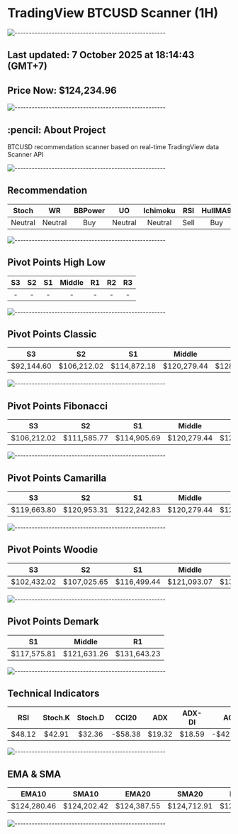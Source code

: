 # TradingView BTCUSD Scanner (1H)
![-----------------------------------------------------](https://raw.githubusercontent.com/andreasbm/readme/master/assets/lines/rainbow.png)
## Last updated: 7 October 2025 at 18:14:43 (GMT+7)
## Price Now: $124,234.96
![-----------------------------------------------------](https://raw.githubusercontent.com/andreasbm/readme/master/assets/lines/rainbow.png)
<h2 id="about-the-project"> :pencil: About Project</h2>
BTCUSD recommendation scanner based on real-time TradingView data Scanner API


![-----------------------------------------------------](https://raw.githubusercontent.com/andreasbm/readme/master/assets/lines/rainbow.png)

## Recommendation
| Stoch | WR | BBPower | UO | Ichimoku | RSI | HullMA9 |
| :---: | :---: | :---: | :---: | :---: | :---: | :---: |
| Neutral | Neutral | Buy | Neutral | Neutral | Sell | Buy |


![-----------------------------------------------------](https://raw.githubusercontent.com/andreasbm/readme/master/assets/lines/rainbow.png)

## Pivot Points High Low
| S3 | S2 | S1 | Middle | R1 | R2 | R3 |
| :---: | :---: | :---: | :---: | :---: | :---: | :---: |
| - | - | - | - | - | - | - |


![-----------------------------------------------------](https://raw.githubusercontent.com/andreasbm/readme/master/assets/lines/rainbow.png)

## Pivot Points Classic
| S3 | S2 | S1 | Middle | R1 | R2 | R3 |
| :---: | :---: | :---: | :---: | :---: | :---: | :---: |
| $92,144.60 | $106,212.02 | $114,872.18 | $120,279.44 | $128,939.60 | $134,346.86 | $148,414.28 |


![-----------------------------------------------------](https://raw.githubusercontent.com/andreasbm/readme/master/assets/lines/rainbow.png)

## Pivot Points Fibonacci
| S3 | S2 | S1 | Middle | R1 | R2 | R3 |
| :---: | :---: | :---: | :---: | :---: | :---: | :---: |
| $106,212.02 | $111,585.77 | $114,905.69 | $120,279.44 | $125,653.19 | $128,973.11 | $134,346.86 |


![-----------------------------------------------------](https://raw.githubusercontent.com/andreasbm/readme/master/assets/lines/rainbow.png)

## Pivot Points Camarilla
| S3 | S2 | S1 | Middle | R1 | R2 | R3 |
| :---: | :---: | :---: | :---: | :---: | :---: | :---: |
| $119,663.80 | $120,953.31 | $122,242.83 | $120,279.44 | $124,821.85 | $126,111.37 | $127,400.88 |


![-----------------------------------------------------](https://raw.githubusercontent.com/andreasbm/readme/master/assets/lines/rainbow.png)

## Pivot Points Woodie
| S3 | S2 | S1 | Middle | R1 | R2 | R3 |
| :---: | :---: | :---: | :---: | :---: | :---: | :---: |
| $102,432.02 | $107,025.65 | $116,499.44 | $121,093.07 | $130,566.86 | $135,160.49 | $144,634.28 |


![-----------------------------------------------------](https://raw.githubusercontent.com/andreasbm/readme/master/assets/lines/rainbow.png)

## Pivot Points Demark
| S1 | Middle | R1 |
| :---: | :---: | :---: |
| $117,575.81 | $121,631.26 | $131,643.23 |


![-----------------------------------------------------](https://raw.githubusercontent.com/andreasbm/readme/master/assets/lines/rainbow.png)

## Technical Indicators
| RSI | Stoch.K | Stoch.D | CCI20 | ADX | ADX-DI | AO | Mom | MACD | MACD | W.R | HullMA9 |
| :---: | :---: | :---: | :---: | :---: | :---: | :---: | :---: | :---: | :---: | :---: | :---: |
| $48.12 | $42.91 | $32.36 | -$58.38 | $19.32 | $18.59 | -$425.09 | -$517.47 | -$49.72 | $57.40 | -$56.09 | $124,161.67 |


![-----------------------------------------------------](https://raw.githubusercontent.com/andreasbm/readme/master/assets/lines/rainbow.png)

## EMA & SMA
| EMA10 | SMA10 | EMA20 | SMA20 | EMA30 | SMA30 | EMA50 | SMA50 | EMA100 | SMA100 | EMA200 | SMA200 |
| :---: | :---: | :---: | :---: | :---: | :---: | :---: | :---: | :---: | :---: | :---: | :---: |
| $124,280.46 | $124,202.42 | $124,387.55 | $124,712.91 | $124,335.50 | $124,570.78 | $124,036.17 | $124,066.52 | $122,812.83 | $123,217.90 | $120,365.74 | $119,657.47 |


![-----------------------------------------------------](https://raw.githubusercontent.com/andreasbm/readme/master/assets/lines/rainbow.png)